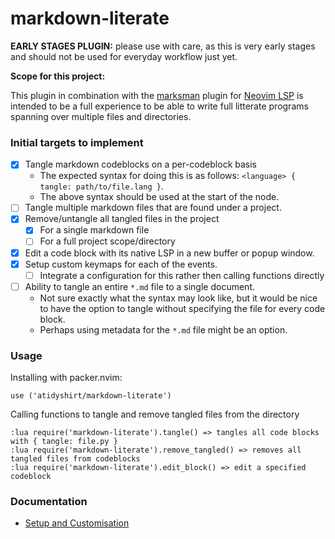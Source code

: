# markdown-literate

**EARLY STAGES PLUGIN:** please use with care, as this is very early stages and should not be used for everyday workflow just yet.

**Scope for this project:**

This plugin in combination with the [marksman](https://github.com/artempyanykh/marksman) plugin for [Neovim LSP](https://github.com/neovim/nvim-lspconfig)
is intended to be a full experience to be able to write full litterate programs spanning over multiple files and directories.

### Initial targets to implement

- [x] Tangle markdown codeblocks on a per-codeblock basis
    * The expected syntax for doing this is as follows: `<language> { tangle: path/to/file.lang }`.
    * The above syntax should be used at the start of the node.
- [ ] Tangle multiple markdown files that are found under a project.
- [x] Remove/untangle all tangled files in the project
    * [x] For a single markdown file
    * [ ] For a full project scope/directory
- [x] Edit a code block with its native LSP in a new buffer or popup window.
- [x] Setup custom keymaps for each of the events.
    * [ ] Integrate a configuration for this rather then calling functions directly
- [ ] Ability to tangle an entire `*.md` file to a single document.
    * Not sure exactly what the syntax may look like, but it would be nice to have the option to tangle without specifying the file for every code block.
    * Perhaps using metadata for the `*.md` file might be an option.

### Usage

Installing with packer.nvim:

```
use ('atidyshirt/markdown-literate')
```

Calling functions to tangle and remove tangled files from the directory

```
:lua require('markdown-literate').tangle() => tangles all code blocks with { tangle: file.py }
:lua require('markdown-literate').remove_tangled() => removes all tangled files from codeblocks
:lua require('markdown-literate').edit_block() => edit a specified codeblock
```

### Documentation

- [Setup and Customisation](./docs/customisation.md)
